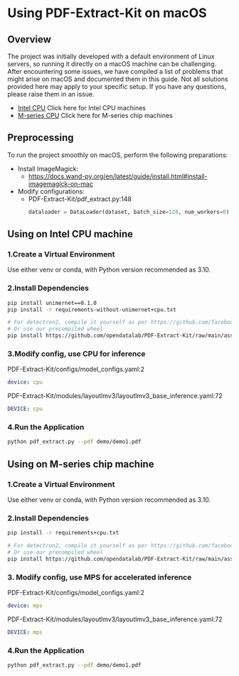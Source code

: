 # Using PDF-Extract-Kit on macOS

## Overview

The project was initially developed with a default environment of Linux servers, so running it directly on a macOS machine can be challenging.
After encountering some issues, we have compiled a list of problems that might arise on macOS and documented them in this guide. Not all solutions provided here may apply to your specific setup. If you have any questions, please raise them in an issue.

- [Intel CPU](#using-on-intel-cpu-machine) Click here for Intel CPU machines
- [M-series CPU](#using-on-m-series-chip-machine) Click here for M-series chip machines


## Preprocessing

To run the project smoothly on macOS, perform the following preparations:
- Install ImageMagick:
  - https://docs.wand-py.org/en/latest/guide/install.html#install-imagemagick-on-mac
- Modify configurations:
  - PDF-Extract-Kit/pdf_extract.py:148 
    ```python
    dataloader = DataLoader(dataset, batch_size=128, num_workers=0)
    ```
   
 
## Using on Intel CPU machine

### 1.Create a Virtual Environment

Use either venv or conda, with Python version recommended as 3.10.

### 2.Install Dependencies

```bash
pip install unimernet==0.1.0
pip install -r requirements-without-unimernet+cpu.txt

# For detectron2, compile it yourself as per https://github.com/facebookresearch/detectron2/issues/5114
# Or use our precompiled wheel
pip install https://github.com/opendatalab/PDF-Extract-Kit/raw/main/assets/whl/detectron2-0.6-cp310-cp310-macosx_10_9_universal2.whl
```

### 3.Modify config, use CPU for inference

PDF-Extract-Kit/configs/model_configs.yaml:2
```yaml
device: cpu
```
PDF-Extract-Kit/modules/layoutlmv3/layoutlmv3_base_inference.yaml:72
```yaml
DEVICE: cpu
```

### 4.Run the Application

```bash
python pdf_extract.py --pdf demo/demo1.pdf
```


## Using on M-series chip machine

### 1.Create a Virtual Environment

Use either venv or conda, with Python version recommended as 3.10.

### 2.Install Dependencies

```bash
pip install -r requirements+cpu.txt

# For detectron2, compile it yourself as per https://github.com/facebookresearch/detectron2/issues/5114
# Or use our precompiled wheel
pip install https://github.com/opendatalab/PDF-Extract-Kit/raw/main/assets/whl/detectron2-0.6-cp310-cp310-macosx_11_0_arm64.whl
```

### 3. Modify config, use MPS for accelerated inference

PDF-Extract-Kit/configs/model_configs.yaml:2
```yaml
device: mps
```
PDF-Extract-Kit/modules/layoutlmv3/layoutlmv3_base_inference.yaml:72
```yaml
DEVICE: mps
```

### 4.Run the Application

```bash
python pdf_extract.py --pdf demo/demo1.pdf
```
